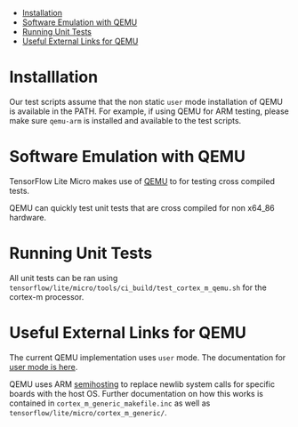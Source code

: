 <!--ts-->
   * [Installation](#installlation)
   * [Software Emulation with QEMU](#software-emulation-with-qemu)
   * [Running Unit Tests](#running-unit-tests)
   * [Useful External Links for QEMU](#useful-external-links-for-qemu)

<!-- Added by: mikebernico, at: Mon April 10 2023 -->

<!--te-->

# Installlation
Our test scripts assume that the non static `user` mode installation of QEMU is available in the PATH.  For example, if using QEMU for ARM testing, please make sure `qemu-arm` is installed and available to the test scripts.

# Software Emulation with QEMU
TensorFlow Lite Micro makes use of [QEMU](https://qemu.org) to
for testing cross compiled tests.

QEMU can quickly test unit tests that are cross compiled for non x64_86 
hardware. 

# Running Unit Tests
All unit tests can be ran using `tensorflow/lite/micro/tools/ci_build/test_cortex_m_qemu.sh` for the cortex-m processor.  

# Useful External Links for QEMU
The current QEMU implementation uses `user` mode.  The documentation for [user mode is here](https://www.qemu.org/docs/master/user/index.html).

QEMU uses ARM [semihosting](https://github.com/ARM-software/abi-aa/blob/main/semihosting/semihosting.rst) to replace newlib system calls for specific boards with the host OS.  Further documentation on how this works is contained in `cortex_m_generic_makefile.inc` as well as `tensorflow/lite/micro/cortex_m_generic/`.
